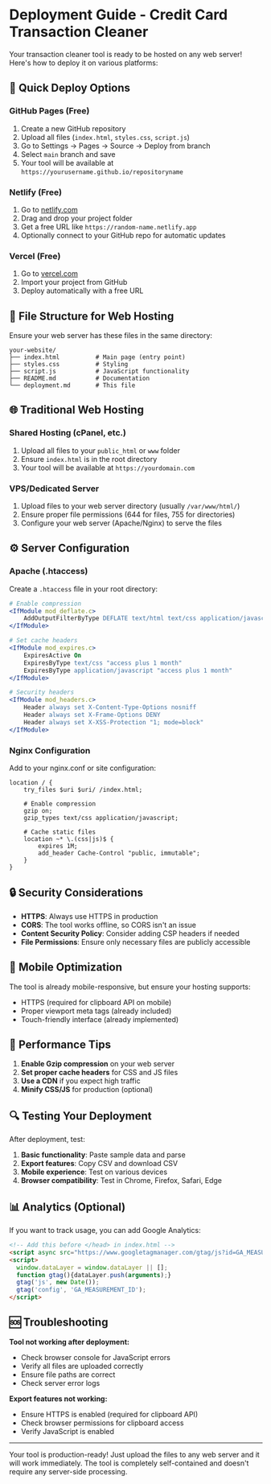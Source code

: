 # Deployment Guide - Credit Card Transaction Cleaner

Your transaction cleaner tool is ready to be hosted on any web server! Here's how to deploy it on various platforms:

## 🚀 **Quick Deploy Options**

### **GitHub Pages (Free)**
1. Create a new GitHub repository
2. Upload all files (`index.html`, `styles.css`, `script.js`)
3. Go to Settings → Pages → Source → Deploy from branch
4. Select `main` branch and save
5. Your tool will be available at `https://yourusername.github.io/repositoryname`

### **Netlify (Free)**
1. Go to [netlify.com](https://netlify.com)
2. Drag and drop your project folder
3. Get a free URL like `https://random-name.netlify.app`
4. Optionally connect to your GitHub repo for automatic updates

### **Vercel (Free)**
1. Go to [vercel.com](https://vercel.com)
2. Import your project from GitHub
3. Deploy automatically with a free URL

## 📁 **File Structure for Web Hosting**

Ensure your web server has these files in the same directory:
```
your-website/
├── index.html          # Main page (entry point)
├── styles.css          # Styling
├── script.js           # JavaScript functionality
├── README.md           # Documentation
└── deployment.md       # This file
```

## 🌐 **Traditional Web Hosting**

### **Shared Hosting (cPanel, etc.)**
1. Upload all files to your `public_html` or `www` folder
2. Ensure `index.html` is in the root directory
3. Your tool will be available at `https://yourdomain.com`

### **VPS/Dedicated Server**
1. Upload files to your web server directory (usually `/var/www/html/`)
2. Ensure proper file permissions (644 for files, 755 for directories)
3. Configure your web server (Apache/Nginx) to serve the files

## ⚙️ **Server Configuration**

### **Apache (.htaccess)**
Create a `.htaccess` file in your root directory:
```apache
# Enable compression
<IfModule mod_deflate.c>
    AddOutputFilterByType DEFLATE text/html text/css application/javascript
</IfModule>

# Set cache headers
<IfModule mod_expires.c>
    ExpiresActive On
    ExpiresByType text/css "access plus 1 month"
    ExpiresByType application/javascript "access plus 1 month"
</IfModule>

# Security headers
<IfModule mod_headers.c>
    Header always set X-Content-Type-Options nosniff
    Header always set X-Frame-Options DENY
    Header always set X-XSS-Protection "1; mode=block"
</IfModule>
```

### **Nginx Configuration**
Add to your nginx.conf or site configuration:
```nginx
location / {
    try_files $uri $uri/ /index.html;
    
    # Enable compression
    gzip on;
    gzip_types text/css application/javascript;
    
    # Cache static files
    location ~* \.(css|js)$ {
        expires 1M;
        add_header Cache-Control "public, immutable";
    }
}
```

## 🔒 **Security Considerations**

- **HTTPS**: Always use HTTPS in production
- **CORS**: The tool works offline, so CORS isn't an issue
- **Content Security Policy**: Consider adding CSP headers if needed
- **File Permissions**: Ensure only necessary files are publicly accessible

## 📱 **Mobile Optimization**

The tool is already mobile-responsive, but ensure your hosting supports:
- HTTPS (required for clipboard API on mobile)
- Proper viewport meta tags (already included)
- Touch-friendly interface (already implemented)

## 🚀 **Performance Tips**

1. **Enable Gzip compression** on your web server
2. **Set proper cache headers** for CSS and JS files
3. **Use a CDN** if you expect high traffic
4. **Minify CSS/JS** for production (optional)

## 🔍 **Testing Your Deployment**

After deployment, test:
1. **Basic functionality**: Paste sample data and parse
2. **Export features**: Copy CSV and download CSV
3. **Mobile experience**: Test on various devices
4. **Browser compatibility**: Test in Chrome, Firefox, Safari, Edge

## 📊 **Analytics (Optional)**

If you want to track usage, you can add Google Analytics:
```html
<!-- Add this before </head> in index.html -->
<script async src="https://www.googletagmanager.com/gtag/js?id=GA_MEASUREMENT_ID"></script>
<script>
  window.dataLayer = window.dataLayer || [];
  function gtag(){dataLayer.push(arguments);}
  gtag('js', new Date());
  gtag('config', 'GA_MEASUREMENT_ID');
</script>
```

## 🆘 **Troubleshooting**

**Tool not working after deployment:**
- Check browser console for JavaScript errors
- Verify all files are uploaded correctly
- Ensure file paths are correct
- Check server error logs

**Export features not working:**
- Ensure HTTPS is enabled (required for clipboard API)
- Check browser permissions for clipboard access
- Verify JavaScript is enabled

---

Your tool is production-ready! Just upload the files to any web server and it will work immediately. The tool is completely self-contained and doesn't require any server-side processing.
